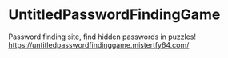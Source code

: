 # UntitledPasswordFindingGame
Password finding site, find hidden passwords in puzzles!
https://untitledpasswordfindinggame.mistertfy64.com/